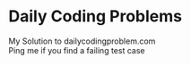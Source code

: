 # Daily Coding Problems
My Solution to dailycodingproblem.com <br/>
Ping me if you find a failing test case
